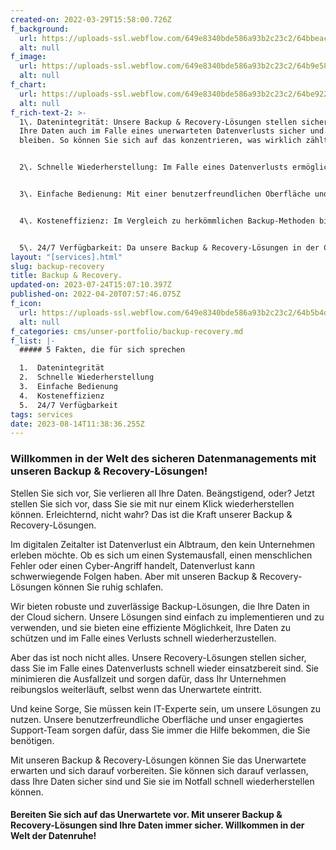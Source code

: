 ```yaml
---
created-on: 2022-03-29T15:58:00.726Z
f_background:
  url: https://uploads-ssl.webflow.com/649e8340bde586a93b2c23c2/64bbeac158e886d3f5bb2f7d_360.3.png
  alt: null
f_image:
  url: https://uploads-ssl.webflow.com/649e8340bde586a93b2c23c2/64b9e584106fa4f36f4beb47_BR4.png
  alt: null
f_chart:
  url: https://uploads-ssl.webflow.com/649e8340bde586a93b2c23c2/64be9227698341d25a3afdbc_BR1.png
  alt: null
f_rich-text-2: >-
  1\. Datenintegrität: Unsere Backup & Recovery-Lösungen stellen sicher, dass
  Ihre Daten auch im Falle eines unerwarteten Datenverlusts sicher und intakt
  bleiben. So können Sie sich auf das konzentrieren, was wirklich zählt.


  2\. Schnelle Wiederherstellung: Im Falle eines Datenverlusts ermöglichen unsere Lösungen eine schnelle und effiziente Datenwiederherstellung. Dies minimiert Ausfallzeiten und sorgt dafür, dass Ihr Geschäftsbetrieb ohne größere Unterbrechungen weiterläuft.


  3\. Einfache Bedienung: Mit einer benutzerfreundlichen Oberfläche und einem engagierten Support-Team sind unsere Backup & Recovery-Lösungen leicht zu verstehen und zu bedienen, auch ohne technische Kenntnisse.


  4\. Kosteneffizienz: Im Vergleich zu herkömmlichen Backup-Methoden bieten unsere Cloud-basierten Lösungen ein ausgezeichnetes Preis-Leistungs-Verhältnis. Sie zahlen nur für den Speicherplatz, den Sie tatsächlich benötigen, und sparen so Kosten.


  5\. 24/7 Verfügbarkeit: Da unsere Backup & Recovery-Lösungen in der Cloud gehostet werden, können Sie auf Ihre Backups von überall und zu jeder Zeit zugreifen. Das gibt Ihnen die nötige Flexibilität, um auf Notfälle reagieren zu können, wann immer sie auftreten.
layout: "[services].html"
slug: backup-recovery
title: Backup & Recovery.
updated-on: 2023-07-24T15:07:10.397Z
published-on: 2022-04-20T07:57:46.075Z
f_icon:
  url: https://uploads-ssl.webflow.com/649e8340bde586a93b2c23c2/64b5b4ddfebdbcd70f06691a_Backup%26Recovery2Free.png
  alt: null
f_categories: cms/unser-portfolio/backup-recovery.md
f_list: |-
  ##### 5 Fakten, die für sich sprechen

  1.  Datenintegrität
  2.  Schnelle Wiederherstellung
  3.  Einfache Bedienung
  4.  Kosteneffizienz
  5.  24/7 Verfügbarkeit
tags: services
date: 2023-08-14T11:38:36.255Z
---
```

### **Willkommen in der Welt des sicheren Datenmanagements mit unseren Backup & Recovery-Lösungen!**

Stellen Sie sich vor, Sie verlieren all Ihre Daten. Beängstigend, oder? Jetzt stellen Sie sich vor, dass Sie sie mit nur einem Klick wiederherstellen können. Erleichternd, nicht wahr? Das ist die Kraft unserer Backup & Recovery-Lösungen.

Im digitalen Zeitalter ist Datenverlust ein Albtraum, den kein Unternehmen erleben möchte. Ob es sich um einen Systemausfall, einen menschlichen Fehler oder einen Cyber-Angriff handelt, Datenverlust kann schwerwiegende Folgen haben. Aber mit unseren Backup & Recovery-Lösungen können Sie ruhig schlafen.

Wir bieten robuste und zuverlässige Backup-Lösungen, die Ihre Daten in der Cloud sichern. Unsere Lösungen sind einfach zu implementieren und zu verwenden, und sie bieten eine effiziente Möglichkeit, Ihre Daten zu schützen und im Falle eines Verlusts schnell wiederherzustellen.

Aber das ist noch nicht alles. Unsere Recovery-Lösungen stellen sicher, dass Sie im Falle eines Datenverlusts schnell wieder einsatzbereit sind. Sie minimieren die Ausfallzeit und sorgen dafür, dass Ihr Unternehmen reibungslos weiterläuft, selbst wenn das Unerwartete eintritt.

Und keine Sorge, Sie müssen kein IT-Experte sein, um unsere Lösungen zu nutzen. Unsere benutzerfreundliche Oberfläche und unser engagiertes Support-Team sorgen dafür, dass Sie immer die Hilfe bekommen, die Sie benötigen.

Mit unseren Backup & Recovery-Lösungen können Sie das Unerwartete erwarten und sich darauf vorbereiten. Sie können sich darauf verlassen, dass Ihre Daten sicher sind und Sie sie im Notfall schnell wiederherstellen können.

#### **Bereiten Sie sich auf das Unerwartete vor. Mit unserer Backup & Recovery-Lösungen sind Ihre Daten immer sicher. Willkommen in der Welt der Datenruhe!**‍